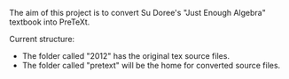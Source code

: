 The aim of this project is to convert Su Doree's "Just Enough Algebra" textbook into PreTeXt.

Current structure:
- The folder called "2012" has the original tex source files.
- The folder called "pretext" will be the home for converted source files.

